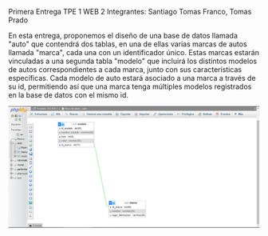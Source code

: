 
Primera Entrega TPE 1 WEB 2
Integrantes: Santiago Tomas Franco, Tomas Prado

En esta entrega, proponemos el diseño de una base de datos llamada "auto" que contendrá dos tablas, en una de ellas varias marcas de autos llamada "marca", cada una con un identificador único.
Estas marcas estarán vinculadas a una segunda tabla "modelo" que incluirá los distintos modelos de autos correspondientes a cada marca, junto con sus características específicas. Cada modelo de auto estará asociado a una marca a través de su id, permitiendo así que una marca tenga múltiples modelos registrados en la base de datos con el mismo id.


![Logo del proyecto](auto_db.png)


